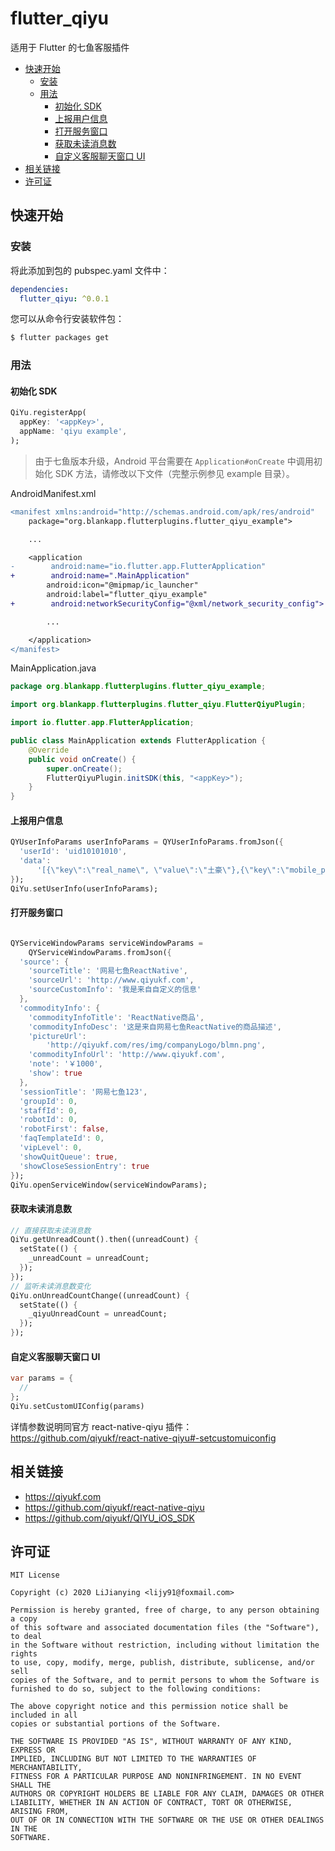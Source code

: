 # flutter_qiyu

适用于 Flutter 的七鱼客服插件

<!-- START doctoc generated TOC please keep comment here to allow auto update -->
<!-- DON'T EDIT THIS SECTION, INSTEAD RE-RUN doctoc TO UPDATE -->


- [快速开始](#%E5%BF%AB%E9%80%9F%E5%BC%80%E5%A7%8B)
  - [安装](#%E5%AE%89%E8%A3%85)
  - [用法](#%E7%94%A8%E6%B3%95)
    - [初始化 SDK](#%E5%88%9D%E5%A7%8B%E5%8C%96-sdk)
    - [上报用户信息](#%E4%B8%8A%E6%8A%A5%E7%94%A8%E6%88%B7%E4%BF%A1%E6%81%AF)
    - [打开服务窗口](#%E6%89%93%E5%BC%80%E6%9C%8D%E5%8A%A1%E7%AA%97%E5%8F%A3)
    - [获取未读消息数](#%E8%8E%B7%E5%8F%96%E6%9C%AA%E8%AF%BB%E6%B6%88%E6%81%AF%E6%95%B0)
    - [自定义客服聊天窗口 UI](#%E8%87%AA%E5%AE%9A%E4%B9%89%E5%AE%A2%E6%9C%8D%E8%81%8A%E5%A4%A9%E7%AA%97%E5%8F%A3-ui)
- [相关链接](#%E7%9B%B8%E5%85%B3%E9%93%BE%E6%8E%A5)
- [许可证](#%E8%AE%B8%E5%8F%AF%E8%AF%81)

<!-- END doctoc generated TOC please keep comment here to allow auto update -->

## 快速开始

### 安装

将此添加到包的 pubspec.yaml 文件中：

```yaml
dependencies:
  flutter_qiyu: ^0.0.1
```

您可以从命令行安装软件包：

```bash
$ flutter packages get
```

### 用法

#### 初始化 SDK

```dart
QiYu.registerApp(
  appKey: '<appKey>',
  appName: 'qiyu example',
);
```

> 由于七鱼版本升级，Android 平台需要在 `Application#onCreate` 中调用初始化 SDK 方法，请修改以下文件（完整示例参见 example 目录）。

AndroidManifest.xml

```diff
<manifest xmlns:android="http://schemas.android.com/apk/res/android"
    package="org.blankapp.flutterplugins.flutter_qiyu_example">

    ...

    <application
-        android:name="io.flutter.app.FlutterApplication"
+        android:name=".MainApplication"
        android:icon="@mipmap/ic_launcher"
        android:label="flutter_qiyu_example"
+        android:networkSecurityConfig="@xml/network_security_config">

        ...

    </application>
</manifest>
```

MainApplication.java

```java
package org.blankapp.flutterplugins.flutter_qiyu_example;

import org.blankapp.flutterplugins.flutter_qiyu.FlutterQiyuPlugin;

import io.flutter.app.FlutterApplication;

public class MainApplication extends FlutterApplication {
    @Override
    public void onCreate() {
        super.onCreate();
        FlutterQiyuPlugin.initSDK(this, "<appKey>");
    }
}
```

#### 上报用户信息

```dart
QYUserInfoParams userInfoParams = QYUserInfoParams.fromJson({
  'userId': 'uid10101010',
  'data':
      '[{\"key\":\"real_name\", \"value\":\"土豪\"},{\"key\":\"mobile_phone\", \"hidden\":true},{\"key\":\"email\", \"value\":\"13800000000@163.com\"},{\"index\":0, \"key\":\"account\", \"label\":\"账号\", \"value\":\"zhangsan\", \"href\":\"http://example.domain/user/zhangsan\"},{\"index\":1, \"key\":\"sex\", \"label\":\"性别\", \"value\":\"先生\"},{\"index\":5, \"key\":\"reg_date\", \"label\":\"注册日期\", \"value\":\"2015-11-16\"},{\"index\":6, \"key\":\"last_login\", \"label\":\"上次登录时间\", \"value\":\"2015-12-22 15:38:54\"}]'
});
QiYu.setUserInfo(userInfoParams);
```

#### 打开服务窗口

```dart

QYServiceWindowParams serviceWindowParams =
    QYServiceWindowParams.fromJson({
  'source': {
    'sourceTitle': '网易七鱼ReactNative',
    'sourceUrl': 'http://www.qiyukf.com',
    'sourceCustomInfo': '我是来自自定义的信息'
  },
  'commodityInfo': {
    'commodityInfoTitle': 'ReactNative商品',
    'commodityInfoDesc': '这是来自网易七鱼ReactNative的商品描述',
    'pictureUrl':
        'http://qiyukf.com/res/img/companyLogo/blmn.png',
    'commodityInfoUrl': 'http://www.qiyukf.com',
    'note': '￥1000',
    'show': true
  },
  'sessionTitle': '网易七鱼123',
  'groupId': 0,
  'staffId': 0,
  'robotId': 0,
  'robotFirst': false,
  'faqTemplateId': 0,
  'vipLevel': 0,
  'showQuitQueue': true,
  'showCloseSessionEntry': true
});
QiYu.openServiceWindow(serviceWindowParams);
```

#### 获取未读消息数

```dart
// 直接获取未读消息数
QiYu.getUnreadCount().then((unreadCount) {
  setState(() {
    _unreadCount = unreadCount;
  });
});
// 监听未读消息数变化
QiYu.onUnreadCountChange((unreadCount) {
  setState(() {
    _qiyuUnreadCount = unreadCount;
  });
});
```

#### 自定义客服聊天窗口 UI

```dart
var params = {
  //
};
QiYu.setCustomUIConfig(params)
```

详情参数说明同官方 react-native-qiyu 插件：
https://github.com/qiyukf/react-native-qiyu#-setcustomuiconfig

## 相关链接

- https://qiyukf.com
- https://github.com/qiyukf/react-native-qiyu
- https://github.com/qiyukf/QIYU_iOS_SDK

## 许可证

```
MIT License

Copyright (c) 2020 LiJianying <lijy91@foxmail.com>

Permission is hereby granted, free of charge, to any person obtaining a copy
of this software and associated documentation files (the "Software"), to deal
in the Software without restriction, including without limitation the rights
to use, copy, modify, merge, publish, distribute, sublicense, and/or sell
copies of the Software, and to permit persons to whom the Software is
furnished to do so, subject to the following conditions:

The above copyright notice and this permission notice shall be included in all
copies or substantial portions of the Software.

THE SOFTWARE IS PROVIDED "AS IS", WITHOUT WARRANTY OF ANY KIND, EXPRESS OR
IMPLIED, INCLUDING BUT NOT LIMITED TO THE WARRANTIES OF MERCHANTABILITY,
FITNESS FOR A PARTICULAR PURPOSE AND NONINFRINGEMENT. IN NO EVENT SHALL THE
AUTHORS OR COPYRIGHT HOLDERS BE LIABLE FOR ANY CLAIM, DAMAGES OR OTHER
LIABILITY, WHETHER IN AN ACTION OF CONTRACT, TORT OR OTHERWISE, ARISING FROM,
OUT OF OR IN CONNECTION WITH THE SOFTWARE OR THE USE OR OTHER DEALINGS IN THE
SOFTWARE.
```
